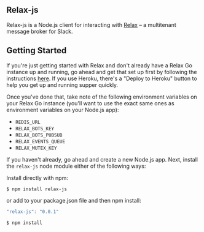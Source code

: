 ## Relax-js

Relax-js is a Node.js client for interacting with [Relax](https://github.com/zerobotlabs/relax) – a multitenant message broker for Slack.

## Getting Started

If you're just getting started with Relax and don't already have a Relax Go instance up and running, go ahead and get that set up first by following the instructions [here](https://github.com/zerobotlabs/relax). If you use Heroku, there's a "Deploy to Heroku" button to help you get up and running supper quickly. 

Once you've done that, take note of the following environment variables on your Relax Go instance (you'll want to use the exact same ones as environment variables on your Node.js app):

- `REDIS_URL`
- `RELAX_BOTS_KEY`
- `RELAX_BOTS_PUBSUB`
- `RELAX_EVENTS_QUEUE`
- `RELAX_MUTEX_KEY`

If you haven't already, go ahead and create a new Node.js app. Next, install the `relax-js` node module either of the following ways:

Install directly with npm:

```
$ npm install relax-js
```
or add to your package.json file and then npm install:

```js
"relax-js": "0.0.1"
```

```
$ npm install
```
